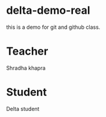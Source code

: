# delta-demo-real
this is a demo for git and github class.

# Teacher
Shradha khapra

# Student
Delta student
